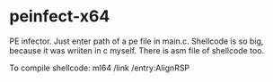 # peinfect-x64
PE infector. Just enter path of a pe file in main.c. Shellcode is so big, because it was wriiten in c myself. There is asm file of shellcode too.

To compile shellcode:
  ml64 /link /entry:AlignRSP
